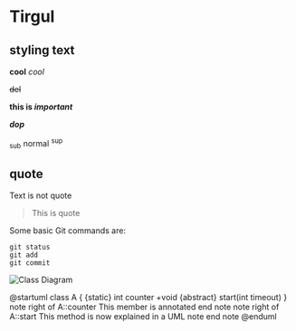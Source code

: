 # Tirgul

## styling text
**cool**
_cool_

~~del~~

**this is _important_**

**_dop_**

<sub>sub</sub> normal <sup>sup</sup>

## quote
Text is not quote
> This is quote

Some basic Git commands are:
```
git status
git add
git commit
```


![Class Diagram](http://www.plantuml.com/plantuml/proxy?src=https://raw.githubusercontent.com/oriazadok/Tirgul/blob/master/test.puml)

@startuml
class A {
{static} int counter
+void {abstract} start(int timeout)
}
note right of A::counter
  This member is annotated
end note
note right of A::start
  This method is now explained in a UML note
end note
@enduml



